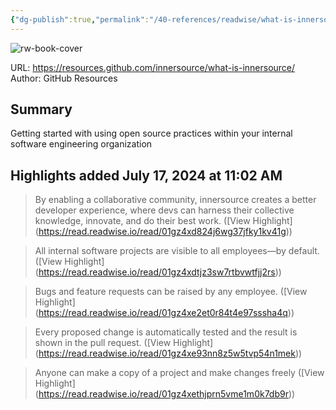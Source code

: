 ```yaml
---
{"dg-publish":true,"permalink":"/40-references/readwise/what-is-innersource/","tags":["rw/articles"]}
---
```


![rw-book-cover](https://images.ctfassets.net/wfutmusr1t3h/5jO5xoTHWrzpFmvqQr8aYD/a928ca5e9fbd17256b0939e6aff7898b/1200x640ader.png)
  
URL: https://resources.github.com/innersource/what-is-innersource/
Author: GitHub Resources

## Summary

Getting started with using open source practices within your internal software engineering organization

## Highlights added July 17, 2024 at 11:02 AM
>By enabling a collaborative community, innersource creates a better developer experience, where devs can harness their collective knowledge, innovate, and do their best work. ([View Highlight] (https://read.readwise.io/read/01gz4xd824j6wg37jfky1kv41g))


>All internal software projects are visible to all employees—by default. ([View Highlight] (https://read.readwise.io/read/01gz4xdtjz3sw7rtbvwtfjj2rs))


>Bugs and feature requests can be raised by any employee. ([View Highlight] (https://read.readwise.io/read/01gz4xe2et0r84t4e97sssha4q))


>Every proposed change is automatically tested and the result is shown in the pull request. ([View Highlight] (https://read.readwise.io/read/01gz4xe93nn8z5w5tvp54n1mek))


>Anyone can make a copy of a project and make changes freely ([View Highlight] (https://read.readwise.io/read/01gz4xethjprn5vme1m0k7db9r))


